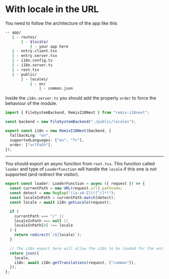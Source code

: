# With locale in the URL

You need to follow the architecture of the app like this

```sh
-- app/
   | - routes/
       | - $locale/
           | - your app here
   | - entry.client.tsx
   | - entry.server.tsx
   | - i18n.config.ts
   | - i18n.server.ts
   | - root.tsx
   | - public/
       | - locales/
           | - en/
               | - common.json
```

Inside the `i18n.server.ts` you should add the property `order` to force the behaviour of the module.

```ts
import { FileSystemBackend, RemixI18Next } from "remix-i18next";

const backend = new FileSystemBackend("./public/locales");

export const i18n = new RemixI18Next(backend, {
  fallbackLng: "en",
  supportedLanguages: ["en", "fr"],
  order: ["urlPath"],
});
```

---

You should export an async function from `root.tsx`. This function called `loader` and type of `LoaderFunction` will handle the `locale` if this one is not supported (and redirect the visitor).

```ts
export const loader: LoaderFunction = async ({ request }) => {
  const currentPath = new URL(request.url).pathname;
  const detect = new RegExp("([a-zA-Z])([^/]*)");
  const localeInPath = currentPath.match(detect);
  const locale = await i18n.getLocale(request);

  if (
    currentPath === "/" ||
    localeInPath === null ||
    localeInPath[0] !== locale
  ) {
    return redirect(`/${locale}`);
  }

  // The i18n export here will allow the i18n to be loaded for the entire app and you don't need to add it on each route
  return json({
    locale,
    i18n: await i18n.getTranslations(request, ["common"]),
  });
};
```
